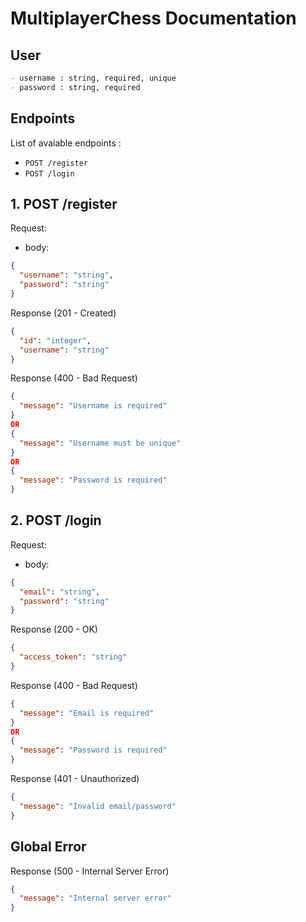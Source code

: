 # MultiplayerChess Documentation

## User

```md
- username : string, required, unique
- password : string, required
```

## Endpoints

List of avaiable endpoints :

- `POST /register`
- `POST /login`

## 1. POST /register

Request:

- body:

```json
{
  "username": "string",
  "password": "string"
}
```

Response (201 - Created)

```json
{
  "id": "integer",
  "username": "string"
}
```

Response (400 - Bad Request)

```json
{
  "message": "Username is required"
}
OR
{
  "message": "Username must be unique"
}
OR
{
  "message": "Password is required"
}
```

## 2. POST /login

Request:

- body:

```json
{
  "email": "string",
  "password": "string"
}
```

Response (200 - OK)

```json
{
  "access_token": "string"
}
```

Response (400 - Bad Request)

```json
{
  "message": "Email is required"
}
OR
{
  "message": "Password is required"
}
```

Response (401 - Unauthorized)

```json
{
  "message": "Invalid email/password"
}
```

## Global Error

Response (500 - Internal Server Error)

```json
{
  "message": "Internal server error"
}
```
